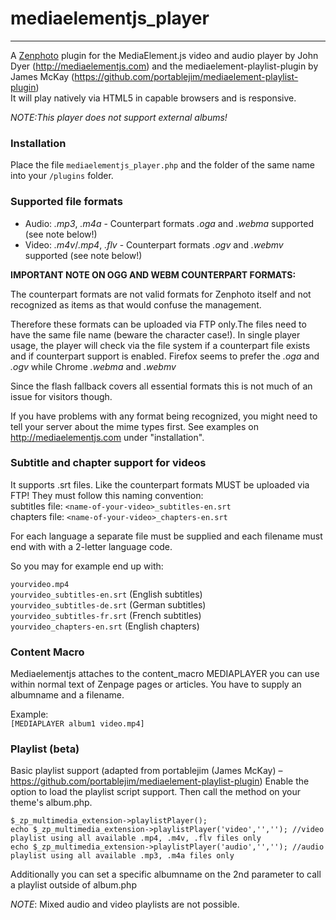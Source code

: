 # mediaelementjs_player
-----------------------

A [Zenphoto](http://www.zenphoto.org) plugin for the MediaElement.js video and audio player by John Dyer (http://mediaelementjs.com) and the mediaelement-playlist-plugin by James McKay (https://github.com/portablejim/mediaelement-playlist-plugin)<br />
It will play natively via HTML5 in capable browsers and is responsive.

*NOTE:This player does not support external albums!*

### Installation

Place the file `mediaelementjs_player.php` and the folder of the same name into your `/plugins` folder.

### Supported file formats

- Audio: <var>.mp3</var>, <var>.m4a</var> - Counterpart formats <var>.oga</var> and <var>.webma</var> supported (see note below!)<br>
- Video: <var>.m4v</var>/<var>.mp4</var>, <var>.flv</var> - Counterpart formats <var>.ogv</var> and <var>.webmv</var> supported (see note below!)

**IMPORTANT NOTE ON OGG AND WEBM COUNTERPART FORMATS:**

The counterpart formats are not valid formats for Zenphoto itself and not recognized as items as that would confuse the management.

Therefore these formats can be uploaded via FTP only.The files need to have the same file name (beware the character case!). In single player usage, the player will check via the file system if a counterpart file exists and if counterpart support is enabled. Firefox seems to prefer the <var>.oga</var> and <var>.ogv</var> while Chrome <var>.webma</var> and <var>.webmv</var>

Since the flash fallback covers all essential formats this is not much of an issue for visitors though.

If you have problems with any format being recognized, you might need to tell your server about the mime types first. See examples on http://mediaelementjs.com under "installation".

### Subtitle and chapter support for videos

It supports .srt files. Like the counterpart formats MUST be uploaded via FTP! They must follow this naming convention:<br />
subtitles file: `<name-of-your-video>_subtitles-en.srt`<br />
chapters file: `<name-of-your-video>_chapters-en.srt`

For each language a separate file must be supplied and each filename must end with with a 2-letter language code.

So you may for example end up with:

`yourvideo.mp4`<br />
`yourvideo_subtitles-en.srt` (English subtitles)<br />
`yourvideo_subtitles-de.srt` (German subtitles)<br />
`yourvideo_subtitles-fr.srt` (French subtitles)<br />
`yourvideo_chapters-en.srt`  (English chapters)<br />


### Content Macro
Mediaelementjs attaches to the content_macro MEDIAPLAYER you can use within normal text of Zenpage pages or articles.
You have to supply an albumname and a filename.

Example:<br />
`[MEDIAPLAYER album1 video.mp4]`


### Playlist (beta)
Basic playlist support (adapted from portablejim (James McKay) – https://github.com/portablejim/mediaelement-playlist-plugin)
Enable the option to load the playlist script support. Then call the method on your theme's album.php.

```
$_zp_multimedia_extension->playlistPlayer();
echo $_zp_multimedia_extension->playlistPlayer('video','',''); //video playlist using all available .mp4, .m4v, .flv files only
echo $_zp_multimedia_extension->playlistPlayer('audio','',''); //audio playlist using all available .mp3, .m4a files only
```

Additionally you can set a specific albumname on the 2nd parameter to call a playlist outside of album.php

*NOTE*: Mixed audio and video playlists are not possible.
